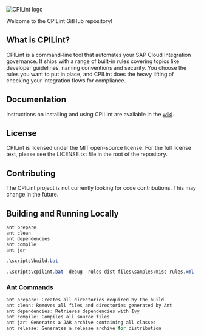 ![CPILint logo](graphics/cpilint.png)

Welcome to the CPILint GitHub repository!

## What is CPILint?

CPILint is a command-line tool that automates your SAP Cloud Integration governance. It ships with a range of built-in rules covering topics like developer guidelines, naming conventions and security. You choose the rules you want to put in place, and CPILint does the heavy lifting of checking your integration flows for compliance.

## Documentation

Instructions on installing and using CPILint are available in the [wiki](https://github.com/mwittrock/cpilint/wiki).

## License

CPILint is licensed under the MIT open-source license. For the full license text, please see the LICENSE.txt file in the root of the repository.

## Contributing

The CPILint project is not currently looking for code contributions. This may change in the future.

## Building and Running Locally

```powershell
ant prepare
ant clean
ant dependencies
ant compile
ant jar

.\scripts\build.bat   

.\scripts\cpilint.bat -debug -rules dist-files\samples\misc-rules.xml -key .env.trial -packages Experiments -output json
```

### Ant Commands

```powershell
ant prepare: Creates all directories required by the build
ant clean: Removes all files and directories generated by Ant
ant dependencies: Retrieves dependencies with Ivy
ant compile: Compiles all source files
ant jar: Generates a JAR archive containing all classes
ant release: Generates a release archive for distribution
